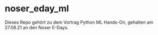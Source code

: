 # noser_eday_ml

Dieses Repo gehört zu dem Vortrag Python ML Hands-On, gehalten am 27.08.21 an den Noser E-Days.